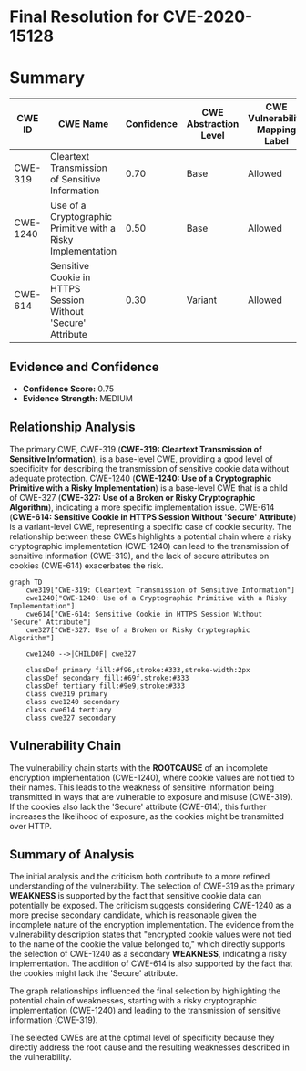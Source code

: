# Final Resolution for CVE-2020-15128

# Summary
| CWE ID | CWE Name | Confidence | CWE Abstraction Level | CWE Vulnerability Mapping Label | CWE-Vulnerability Mapping Notes |
|---|---|---|---|---|---|
| CWE-319 | Cleartext Transmission of Sensitive Information | 0.70 | Base | Allowed | Primary CWE |
| CWE-1240 | Use of a Cryptographic Primitive with a Risky Implementation | 0.50 | Base | Allowed | Secondary Candidate |
| CWE-614 | Sensitive Cookie in HTTPS Session Without 'Secure' Attribute | 0.30 | Variant | Allowed | Secondary Candidate |

## Evidence and Confidence

*   **Confidence Score:** 0.75
*   **Evidence Strength:** MEDIUM

## Relationship Analysis
The primary CWE, CWE-319 (**CWE-319: Cleartext Transmission of Sensitive Information**), is a base-level CWE, providing a good level of specificity for describing the transmission of sensitive cookie data without adequate protection. CWE-1240 (**CWE-1240: Use of a Cryptographic Primitive with a Risky Implementation**) is a base-level CWE that is a child of CWE-327 (**CWE-327: Use of a Broken or Risky Cryptographic Algorithm**), indicating a more specific implementation issue. CWE-614 (**CWE-614: Sensitive Cookie in HTTPS Session Without 'Secure' Attribute**) is a variant-level CWE, representing a specific case of cookie security. The relationship between these CWEs highlights a potential chain where a risky cryptographic implementation (CWE-1240) can lead to the transmission of sensitive information (CWE-319), and the lack of secure attributes on cookies (CWE-614) exacerbates the risk.

```mermaid
graph TD
    cwe319["CWE-319: Cleartext Transmission of Sensitive Information"]
    cwe1240["CWE-1240: Use of a Cryptographic Primitive with a Risky Implementation"]
    cwe614["CWE-614: Sensitive Cookie in HTTPS Session Without 'Secure' Attribute"]
    cwe327["CWE-327: Use of a Broken or Risky Cryptographic Algorithm"]

    cwe1240 -->|CHILDOF| cwe327

    classDef primary fill:#f96,stroke:#333,stroke-width:2px
    classDef secondary fill:#69f,stroke:#333
    classDef tertiary fill:#9e9,stroke:#333
    class cwe319 primary
    class cwe1240 secondary
    class cwe614 tertiary
    class cwe327 secondary
```

## Vulnerability Chain
The vulnerability chain starts with the **ROOTCAUSE** of an incomplete encryption implementation (CWE-1240), where cookie values are not tied to their names. This leads to the weakness of sensitive information being transmitted in ways that are vulnerable to exposure and misuse (CWE-319). If the cookies also lack the 'Secure' attribute (CWE-614), this further increases the likelihood of exposure, as the cookies might be transmitted over HTTP.

## Summary of Analysis
The initial analysis and the criticism both contribute to a more refined understanding of the vulnerability. The selection of CWE-319 as the primary **WEAKNESS** is supported by the fact that sensitive cookie data can potentially be exposed. The criticism suggests considering CWE-1240 as a more precise secondary candidate, which is reasonable given the incomplete nature of the encryption implementation. The evidence from the vulnerability description states that "encrypted cookie values were not tied to the name of the cookie the value belonged to," which directly supports the selection of CWE-1240 as a secondary **WEAKNESS**, indicating a risky implementation. The addition of CWE-614 is also supported by the fact that the cookies might lack the 'Secure' attribute.

The graph relationships influenced the final selection by highlighting the potential chain of weaknesses, starting with a risky cryptographic implementation (CWE-1240) and leading to the transmission of sensitive information (CWE-319).

The selected CWEs are at the optimal level of specificity because they directly address the root cause and the resulting weaknesses described in the vulnerability.